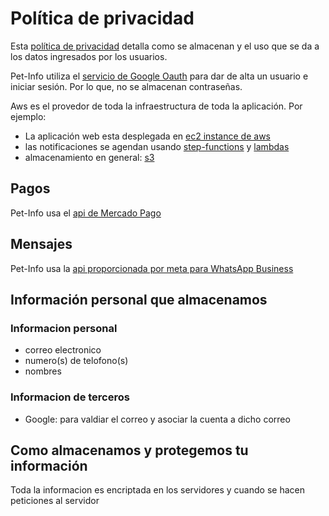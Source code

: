 # Política de privacidad

Esta [política de privacidad](https://www.freeprivacypolicy.com/live/7c4516b2-ace1-4758-bfc3-9873e937468c) detalla como se almacenan y el uso que se da a los datos ingresados por los usuarios.

Pet-Info utiliza el [servicio de Google Oauth](https://support.google.com/a/answer/11609141?sjid=14674853996002502171-NC) para dar de alta un usuario e iniciar sesión. Por lo que, no se almacenan contraseñas.

Aws es el provedor de toda la infraestructura de toda la aplicación. Por ejemplo:
  - La aplicación web esta desplegada en [ec2 instance de aws](https://aws.amazon.com/es/ec2/instance-types/)
  - las notificaciones se agendan usando [step-functions](https://aws.amazon.com/es/step-functions/) y [lambdas](https://aws.amazon.com/es/lambda/)
  - almacenamiento en general: [s3](https://aws.amazon.com/es/s3/)

## Pagos
Pet-Info usa el [api de Mercado Pago](https://www.mercadopago.com.mx/developers/es/docs)

## Mensajes
Pet-Info usa la [api proporcionada por meta para WhatsApp Business](https://developers.facebook.com/docs/whatsapp/?locale=es_LA)

## Información personal que almacenamos

### Informacion personal
- correo electronico
- numero(s) de telofono(s)
- nombres

### Informacion de terceros
- Google: para valdiar el correo y asociar la cuenta a dicho correo


## Como almacenamos y protegemos tu información
Toda la informacion es encriptada en los servidores y cuando se hacen peticiones al servidor

